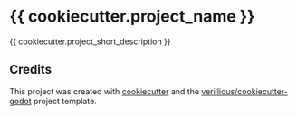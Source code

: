 # {{ cookiecutter.project_name }}

{{ cookiecutter.project_short_description }}

Credits
-------

This project was created with [cookiecutter](https://github.com/audreyr/cookiecutter) and the [verillious/cookiecutter-godot](https://github.com/verillious/cookiecutter-godot) project template.
